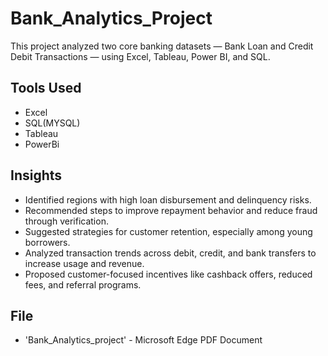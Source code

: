 # Bank_Analytics_Project

This project analyzed two core banking datasets — Bank Loan and Credit
Debit Transactions — using Excel, Tableau, Power BI, and SQL.

## Tools Used
- Excel
- SQL(MYSQL)
- Tableau
- PowerBi

## Insights 
- Identified regions with high loan disbursement and delinquency risks.
- Recommended steps to improve repayment behavior and reduce fraud through verification.
- Suggested strategies for customer retention, especially among young borrowers.
- Analyzed transaction trends across debit, credit, and bank transfers to increase usage and revenue.
- Proposed customer-focused incentives like cashback offers, reduced fees, and referral programs.

## File
- 'Bank_Analytics_project' - Microsoft Edge PDF Document
